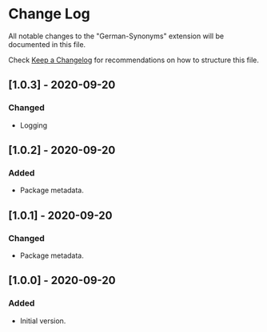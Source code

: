 # Change Log

All notable changes to the "German-Synonyms" extension will be documented in this file.

Check [Keep a Changelog](http://keepachangelog.com/) for recommendations on how to structure this file.

## [1.0.3] - 2020-09-20
### Changed
- Logging

## [1.0.2] - 2020-09-20
### Added
- Package metadata.

## [1.0.1] - 2020-09-20
### Changed
- Package metadata.

## [1.0.0] - 2020-09-20
### Added
- Initial version.